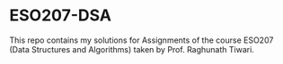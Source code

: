 # ESO207-DSA
This repo contains my solutions for Assignments of the course ESO207 (Data Structures and Algorithms) taken by Prof. Raghunath Tiwari.
